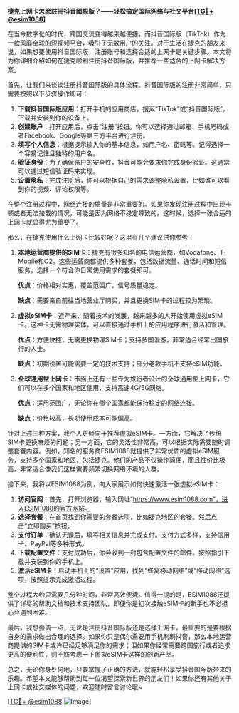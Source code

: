 **捷克上网卡怎麽註冊抖音國際版？——轻松搞定国际网络与社交平台[[TG💪+ @esim1088](https://t.me/s/esim1088)]**

在当今数字化的时代，跨国交流变得越来越便捷，而抖音国际版（TikTok）作为一款风靡全球的短视频平台，吸引了无数用户的关注。对于生活在捷克的朋友来说，如果想要使用抖音国际版，注册账号和选择合适的上网卡是关键步骤。本文将为你详细介绍如何在捷克顺利注册抖音国际版，并推荐一些适合的上网卡解决方案。

首先，让我们来谈谈注册抖音国际版的具体流程。抖音国际版的注册非常简单，只需要按照以下步骤操作即可：

1. **下载抖音国际版应用**：打开手机的应用商店，搜索“TikTok”或“抖音国际版”，下载并安装到你的设备上。
2. **创建账户**：打开应用后，点击“注册”按钮。你可以选择通过邮箱、手机号码或者Facebook、Google等第三方平台进行注册。
3. **填写个人信息**：根据提示输入你的基本信息，如用户名、密码等。记得选择一个容易记住且独特的用户名。
4. **验证身份**：为了确保账户的安全性，抖音可能会要求你完成身份验证。这通常可以通过短信验证码来实现。
5. **设置隐私**：完成注册后，你可以根据自己的需求调整隐私设置，比如谁可以看到你的视频、评论权限等。

在整个注册过程中，网络连接的质量是非常重要的。如果你发现注册过程中出现卡顿或者无法加载的情况，可能是因为网络不稳定导致的。这时候，选择一张合适的上网卡就显得尤为重要了。

那么，在捷克使用什么上网卡比较好呢？这里有几个建议供你参考：

1. **本地运营商提供的SIM卡**：捷克有很多知名的电信运营商，如Vodafone、T-Mobile和O2。这些运营商都提供多种套餐，包括数据流量、通话时间和短信服务。选择一个符合你日常使用需求的套餐即可。
   
   **优点**：价格相对实惠，覆盖范围广，信号质量稳定。
   
   **缺点**：需要亲自前往当地营业厅购买，并且更换SIM卡的过程较为繁琐。

2. **虚拟eSIM卡**：近年来，随着技术的发展，越来越多的人开始使用虚拟eSIM卡。这种卡无需物理实体，可以直接通过手机上的应用程序进行激活和管理。

   **优点**：方便快捷，无需更换物理SIM卡；支持多国漫游，非常适合经常出国旅行的人士。
   
   **缺点**：初期设置可能需要一定的技术支持；部分老款手机不支持eSIM功能。

3. **全球通用型上网卡**：市面上还有一些专为旅行者设计的全球通用型上网卡，它们可以在多个国家和地区使用，支持高速4G/5G网络。

   **优点**：适用范围广，无论你在哪个国家都能保持稳定的网络连接。
   
   **缺点**：价格较高，长期使用成本可能偏高。

针对上述三种方案，我个人更倾向于推荐虚拟eSIM卡。一方面，它解决了传统SIM卡更换麻烦的问题；另一方面，它的灵活性非常高，可以根据实际需要随时调整套餐内容。例如，知名的服务商ESIM1088就提供了非常优质的虚拟eSIM服务，支持多个国家和地区，包括捷克。他们的产品不仅操作简便，而且性价比极高，非常适合像我们这样需要频繁切换网络环境的人群。

接下来，我将以ESIM1088为例，向大家展示如何快速激活一张虚拟eSIM卡：

1. **访问官网**：首先，打开浏览器，输入网址“https://www.esim1088.com”，进入ESIM1088的官方网站。
2. **选择套餐**：在首页找到你需要的套餐选项，比如捷克地区的套餐。然后点击“立即购买”按钮。
3. **支付订单**：确认无误后，填写相关信息并完成支付。支付方式多样，支持信用卡、PayPal等多种形式。
4. **下载配置文件**：支付成功后，你会收到一封包含配置文件的邮件。按照指引下载并安装到你的手机上。
5. **激活eSIM卡**：启动手机上的“设置”应用，找到“蜂窝移动网络”或“移动网络”选项，按照提示完成激活过程。

整个过程大约只需要几分钟时间，非常高效便捷。值得一提的是，ESIM1088还提供了详尽的帮助文档和技术支持团队，即便你是初次接触eSIM卡的新手也不必担心会遇到困难。

最后，我想强调一点，无论是注册抖音国际版还是选择上网卡，最重要的是要根据自身的需求做出合理的选择。如果你只是偶尔需要用手机刷刷抖音，那么本地运营商提供的SIM卡或许已经足够满足你的需求；但如果你经常需要跨国旅行或者追求更高的便利性，则不妨考虑一下虚拟eSIM卡这样的创新产品。

总之，无论你身处何地，只要掌握了正确的方法，就能轻松享受抖音国际版带来的乐趣。希望本文能够帮助到每一位渴望探索新世界的朋友们！如果你还有其他关于上网卡或社交媒体的问题，欢迎随时留言讨论哦~

[[TG💪+ @esim1088](https://t.me/s/esim1088) ![Image](https://i.postimg.cc/4NQfJmqS/Snipaste-2025-05-13-00-14-12.png)]